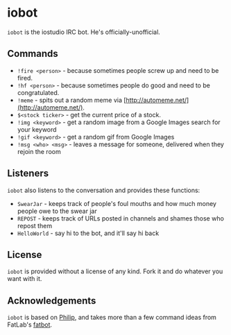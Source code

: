 iobot
=====

`iobot` is the iostudio IRC bot. He's officially-unofficial.


Commands
--------

* `!fire <person>`   - because sometimes people screw up and need to be fired.
* `!hf <person>`     - because sometimes people do good and need to be congratulated.
* `!meme`            - spits out a random meme via [http://automeme.net/](http://automeme.net/).
* `$<stock ticker>`  - get the current price of a stock.
* `!img <keyword>`   - get a random image from a Google Images search for your keyword
* `!gif <keyword>`   - get a random gif from Google Images
* `!msg <who> <msg>` - leaves a message for someone, delivered when they rejoin the room


Listeners
---------

`iobot` also listens to the conversation and provides these functions:

* `SwearJar`   - keeps track of people's foul mouths and how much money people owe to the swear jar
* `REPOST`     - keeps track of URLs posted in channels and shames those who repost them
* `HelloWorld` - say hi to the bot, and it'll say hi back


License
-------

`iobot` is provided without a license of any kind. Fork it and do whatever you want with it.


Acknowledgements
----------------

`iobot` is based on [Philip](http://github.com/epochblue/Philip), and takes more than a few
command ideas from FatLab's [fatbot](https://github.com/jamiew/fatbot).
